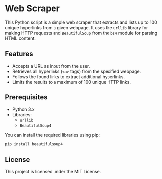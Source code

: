 
# Web Scraper

This Python script is a simple web scraper that extracts and lists up to 100 unique hyperlinks from a given webpage. It uses the `urllib` library for making HTTP requests and `BeautifulSoup` from the `bs4` module for parsing HTML content.

## Features

- Accepts a URL as input from the user.
- Retrieves all hyperlinks (`<a>` tags) from the specified webpage.
- Follows the found links to extract additional hyperlinks.
- Limits the results to a maximum of 100 unique HTTP links.

## Prerequisites

- Python 3.x
- Libraries:
  - `urllib`
  - `BeautifulSoup4`

You can install the required libraries using pip:

```bash
pip install beautifulsoup4
```

## License

This project is licensed under the MIT License.
